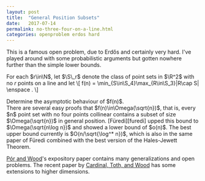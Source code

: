 ```yaml
---
layout: post
title:  "General Position Subsets"
date:   2017-07-14
permalink: no-three-four-on-a-line.html
categories: openproblem erdos hard
---
```

$\newcommand{\N}{\mathbb{N}}\newcommand{\R}{\mathbb{R}}\newcommand{\S}{\mathcal{S}}$This is a famous open problem, due to Erdős and certainly very hard.  I've played around with some probabilistic arguments but gotten nowhere further than the simple lower bounds.

For each $r\in\N$, let $\S\_r$ denote the class of point sets in $\R^2$ with no $r$ points on a line and let
\\[
   f(n) = \min_{S\in\S_4}\max_{R\in\S_3}|R\cap S| \enspace .
\\]
<div class="problem">
  Determine the asymptotic behaviour of $f(n)$.
</div>
There are several easy proofs that $f(n)\in\Omega(\sqrt{n})$, that is, every $n$ point set with no four points collinear contains a subset of size $\Omega(\sqrt{n})$ in general position.  [Füredi][furedi] upped this bound to $\Omega(\sqrt{n\log n})$ and showed a lower bound of $o(n)$.  The best upper bound currently is $O(n/\sqrt{\log^* n})$, which is also in the same paper of Füredi combined with the best version of the Hales-Jewett Theorem.

[Pór and Wood][por-wood]'s expository paper contains many generalizations and open problems.  The recent paper by [Cardinal, Toth, and Wood][cardinal-etal] has some extensions to higher dimensions.

[furedi]:http://www.math.uiuc.edu/~z-furedi/PUBS/furedi_3-indep-sets-on-plane.pdf
[cardinal-etal]:https://dx.doi.org/10.1007/s00022-016-0323-5
[por-wood]:http://dx.doi.org/10.20382/jocg.v1i1a3
